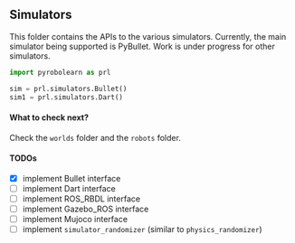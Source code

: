 ## Simulators

This folder contains the APIs to the various simulators. Currently, the main simulator being supported is PyBullet. 
Work is under progress for other simulators.

```python
import pyrobolearn as prl

sim = prl.simulators.Bullet()
sim1 = prl.simulators.Dart()
```

#### What to check next?

Check the `worlds` folder and the `robots` folder.

#### TODOs

- [x] implement Bullet interface
- [ ] implement Dart interface
- [ ] implement ROS_RBDL interface
- [ ] implement Gazebo_ROS interface
- [ ] implement Mujoco interface
- [ ] implement `simulator_randomizer` (similar to `physics_randomizer`)
